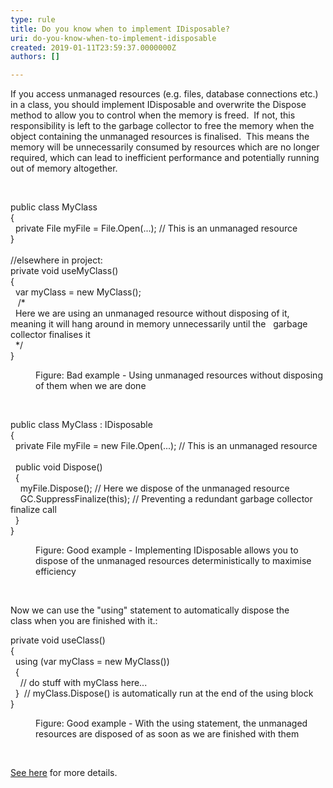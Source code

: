 ```yaml
---
type: rule
title: Do you know when to implement IDisposable?
uri: do-you-know-when-to-implement-idisposable
created: 2019-01-11T23:59:37.0000000Z
authors: []

---
```




<span class='intro'> ​If you access unmanaged resources (e.g. files, database connections etc.) in a class, you should implement&#160;IDisposable and overwrite the Dispose method to allow you to control when the memory is freed.&#160; If not, this responsibility is left to the garbage collector&#160;to free the memory when the object containing the unmanaged resources is finalised.&#160; This means the memory will be unnecessarily consumed by resources which are no longer required, which can lead to inefficient performance and potentially running out of memory altogether.<br> </span>

<p class="ssw15-rteElement-P">​<br></p><p class="ssw15-rteElement-CodeArea">​​public class MyClass<br>&#123;<br> &#160; private File myFile = File.Open(...); // This is an unmanaged resource<br>&#125;<br><br>//elsewhere in project&#58;<br>private void useMyClass()<br>&#123;<br>&#160; var myClass = new MyClass();<br>&#160; &#160;/*<br>&#160; ​​Here we are using an unmanaged resource without disposing of it, meaning it will hang around in memory unnecessarily&#160;until the&#160; &#160;garbage collector finalises it<br>&#160; */<br> &#125;<br> </p><dd class="ssw15-rteElement-FigureBad">​​Figure&#58; Bad example - Using unmanaged resources without disposing of them when we are done​<br></dd><p class="ssw15-rteElement-P">​<br></p><p class="ssw15-rteElement-CodeArea">public class MyClass &#58; IDisposable<br>&#123;<br>&#160; private File myFile&#160;= new File.Open(...);&#160;// This is an unmanaged resource<br><br>​&#160; public void Dispose()<br>&#160; &#123;<br>&#160; &#160; myFile.Dispose(); // Here we dispose of the unmanaged resource<br>&#160; &#160; GC.SuppressFinalize(this); // Preventing a redundant garbage collector finalize call<br>&#160; &#125;<br>&#125;<br></p><dd class="ssw15-rteElement-FigureGood">​​Figure&#58; Good example - Implementing IDisposable​ allows you to dispose of the unmanaged resources deterministically to maximise efficiency<br></dd><p class="ssw15-rteElement-P"><br></p><p class="ssw15-rteElement-P">Now we&#160;can use the &quot;using&quot; statement to automatically dispose the class&#160;when you are finished with it.&#58;<br></p><p class="ssw15-rteElement-CodeArea">​​private void useClass()<br>&#123;<br>&#160; using (var myClass = new MyClass())<br>&#160; &#123;<br>&#160; &#160;&#160;// do stuff with myClass here...<br>&#160; &#125;&#160; // myClass.Dispose() is automatically run at the end of the using block<br>&#125;<br></p><dd class="ssw15-rteElement-FigureGood">​​Figure&#58; Good example - With the using statement, the unmanaged resources are disposed of as soon as we are finished with them<br></dd><p><br></p><p> 
   <a href="https&#58;//msdn.microsoft.com/en-us/library/system.idisposable.dispose.aspx">See here</a> for more details.​<br></p>


